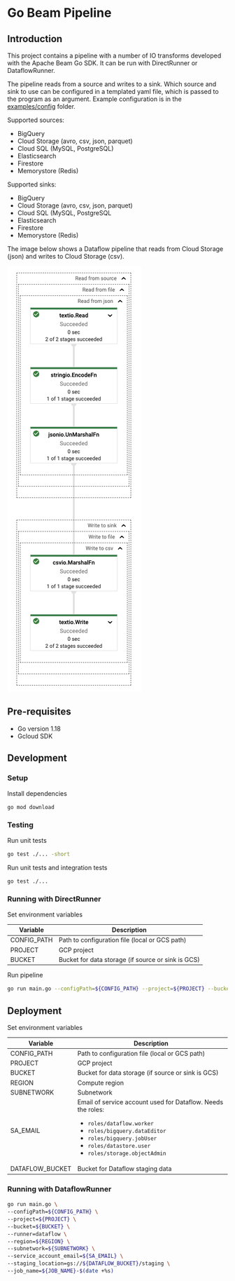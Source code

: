 # Go Beam Pipeline

## Introduction

This project contains a pipeline with a number of IO transforms developed with the Apache Beam Go SDK. It can be run
with DirectRunner or DataflowRunner.

The pipeline reads from a source and writes to a sink. Which source and sink to use can be configured in a templated
yaml file, which is passed to the program as an argument. Example configuration is in
the [examples/config](examples/config) folder.

Supported sources:

- BigQuery
- Cloud Storage (avro, csv, json, parquet)
- Cloud SQL (MySQL, PostgreSQL)
- Elasticsearch
- Firestore
- Memorystore (Redis)

Supported sinks:

- BigQuery
- Cloud Storage (avro, csv, json, parquet)
- Cloud SQL (MySQL, PostgreSQL
- Elasticsearch
- Firestore
- Memorystore (Redis)

The image below shows a Dataflow pipeline that reads from Cloud Storage (json) and writes to Cloud Storage (csv).

![Dataflow pipeline](images/dataflow.png)

## Pre-requisites

- Go version 1.18
- Gcloud SDK

## Development

### Setup

Install dependencies

```bash
go mod download
```

### Testing

Run unit tests

```bash
go test ./... -short
```

Run unit tests and integration tests

```bash
go test ./...
```

### Running with DirectRunner

Set environment variables

| Variable    | Description                                        |
|-------------|----------------------------------------------------|
| CONFIG_PATH | Path to configuration file (local or GCS path)     |
| PROJECT     | GCP project                                        |
| BUCKET      | Bucket for data storage (if source or sink is GCS) |

Run pipeline

```bash
go run main.go --configPath=${CONFIG_PATH} --project=${PROJECT} --bucket=${BUCKET}
```

## Deployment

Set environment variables

| Variable        | Description                                                                                                                                                                                                                                        |
|-----------------|----------------------------------------------------------------------------------------------------------------------------------------------------------------------------------------------------------------------------------------------------|
| CONFIG_PATH     | Path to configuration file (local or GCS path)                                                                                                                                                                                                     |
| PROJECT         | GCP project                                                                                                                                                                                                                                        |
| BUCKET          | Bucket for data storage (if source or sink is GCS)                                                                                                                                                                                                 |
| REGION          | Compute region                                                                                                                                                                                                                                     |
| SUBNETWORK      | Subnetwork                                                                                                                                                                                                                                         |
| SA_EMAIL        | Email of service account used for Dataflow. Needs the roles:<br/><ul><li>`roles/dataflow.worker`</li><li>`roles/bigquery.dataEditor`</li><li>`roles/bigquery.jobUser`</li><li>`roles/datastore.user`</li><li>`roles/storage.objectAdmin`</li></ul> |
| DATAFLOW_BUCKET | Bucket for Dataflow staging data                                                                                                                                                                                                                   |

### Running with DataflowRunner

```bash
go run main.go \
--configPath=${CONFIG_PATH} \
--project=${PROJECT} \
--bucket=${BUCKET} \
--runner=dataflow \
--region=${REGION} \
--subnetwork=${SUBNETWORK} \
--service_account_email=${SA_EMAIL} \
--staging_location=gs://${DATAFLOW_BUCKET}/staging \
--job_name=${JOB_NAME}-$(date +%s)
```
